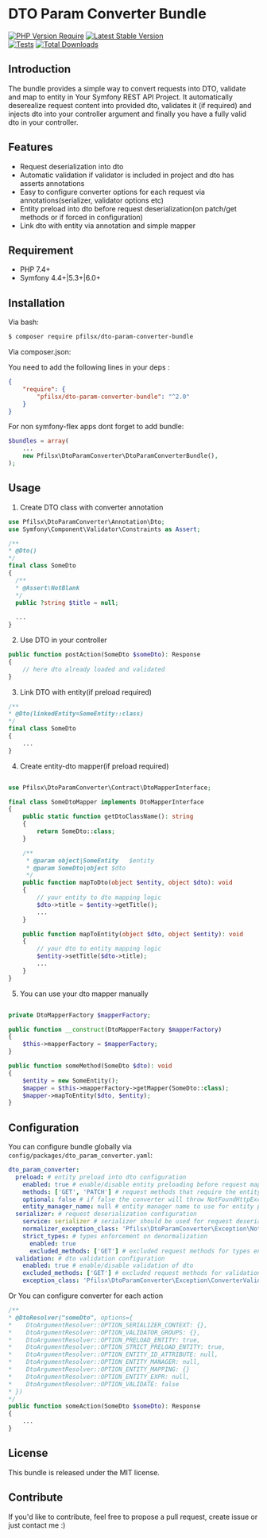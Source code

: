DTO Param Converter Bundle
==============

[![PHP Version Require](http://poser.pugx.org/pfilsx/dto-param-converter-bundle/require/php)](https://packagist.org/packages/pfilsx/dto-param-converter-bundle)
[![Latest Stable Version](http://poser.pugx.org/pfilsx/dto-param-converter-bundle/v)](https://packagist.org/packages/pfilsx/dto-param-converter-bundle)  
[![Tests](https://github.com/pfilsx/DtoParamConverterBundle/actions/workflows/tests.yaml/badge.svg?branch=master)](https://github.com/pfilsx/DtoParamConverterBundle/actions/workflows/tests.yaml)
[![Total Downloads](http://poser.pugx.org/pfilsx/dto-param-converter-bundle/downloads)](https://packagist.org/packages/pfilsx/dto-param-converter-bundle)

Introduction
------------

The bundle provides a simple way to convert requests into DTO, validate and map to entity in Your Symfony REST API Project. It automatically deserealize request content into provided dto, validates it (if required) and injects dto into your controller argument and finally you have a fully valid dto in your controller.

Features
--------
* Request deserialization into dto 
* Automatic validation if validator is included in project and dto has asserts annotations
* Easy to configure converter options for each request via annotations(serializer, validator options etc)
* Entity preload into dto before request deserialization(on patch/get methods or if forced in configuration)
* Link dto with entity via annotation and simple mapper

Requirement
-----------
* PHP 7.4+
* Symfony 4.4+|5.3+|6.0+

Installation
------------

Via bash:
```bash
$ composer require pfilsx/dto-param-converter-bundle
```
Via composer.json:

You need to add the following lines in your deps :
```json
{
    "require": {
        "pfilsx/dto-param-converter-bundle": "^2.0"
    }
}
```

For non symfony-flex apps dont forget to add bundle:
``` php
$bundles = array(
    ...
    new Pfilsx\DtoParamConverter\DtoParamConverterBundle(),
);
```

Usage
-----
1. Create DTO class with converter annotation
```php
use Pfilsx\DtoParamConverter\Annotation\Dto;
use Symfony\Component\Validator\Constraints as Assert;

/**
* @Dto() 
*/
final class SomeDto 
{
  /**
  * @Assert\NotBlank
  */
  public ?string $title = null;
  
  ...
}
```
2. Use DTO in your controller
```php
public function postAction(SomeDto $someDto): Response
{
    // here dto already loaded and validated
}
```

3. Link DTO with entity(if preload required)
```php
/**
* @Dto(linkedEntity=SomeEntity::class) 
*/
final class SomeDto 
{
    ...
}
```
4. Create entity-dto mapper(if preload required)
```php

use Pfilsx\DtoParamConverter\Contract\DtoMapperInterface;

final class SomeDtoMapper implements DtoMapperInterface
{
    public static function getDtoClassName(): string
    {
        return SomeDto::class;
    }

    /**
     * @param object|SomeEntity   $entity
     * @param SomeDto|object $dto
     */
    public function mapToDto(object $entity, object $dto): void
    {
        // your entity to dto mapping logic
        $dto->title = $entity->getTitle();
        ...
    }

    public function mapToEntity(object $dto, object $entity): void
    {
        // your dto to entity mapping logic
        $entity->setTitle($dto->title);
        ...
    }
}
```
5. You can use your dto mapper manually
```php

private DtoMapperFactory $mapperFactory;

public function __construct(DtoMapperFactory $mapperFactory)
{
    $this->mapperFactory = $mapperFactory;
}

public function someMethod(SomeDto $dto): void 
{
    $entity = new SomeEntity();
    $mapper = $this->mapperFactory->getMapper(SomeDto::class);
    $mapper->mapToEntity($dto, $entity);
}

```

Configuration
-------------
You can configure bundle globally via `config/packages/dto_param_converter.yaml`:

```yaml
dto_param_converter:
  preload: # entity preload into dto configuration
    enabled: true # enable/disable entity preloading before request mapping
    methods: ['GET', 'PATCH'] # request methods that require the entity preload
    optional: false # if false the converter will throw NotFoundHttpException on entity for preloading not found otherwise it will ignore preloading
    entity_manager_name: null # entity manager name to use for entity preloading. useful on multiple managers
  serializer: # request deserialization configuration 
    service: serializer # serializer should be used for request deserialization
    normalizer_exception_class: 'Pfilsx\DtoParamConverter\Exception\NotNormalizableConverterValueException' # exception class that should be thrown on normalization errors. not actual after 5.4 symfony/serializer
    strict_types: # types enforcement on denormalization
      enabled: true
      excluded_methods: ['GET'] # excluded request methods for types enforcement
  validation: # dto validation configuration
    enabled: true # enable/disable validation of dto
    excluded_methods: ['GET'] # excluded request methods for validation
    exception_class: 'Pfilsx\DtoParamConverter\Exception\ConverterValidationException' # exception class that should be thrown on validation errors
```

Or You can configure converter for each action

```php
/**
* @DtoResolver("someDto", options={
*    DtoArgumentResolver::OPTION_SERIALIZER_CONTEXT: {},
*    DtoArgumentResolver::OPTION_VALIDATOR_GROUPS: {},
*    DtoArgumentResolver::OPTION_PRELOAD_ENTITY: true,
*    DtoArgumentResolver::OPTION_STRICT_PRELOAD_ENTITY: true,
*    DtoArgumentResolver::OPTION_ENTITY_ID_ATTRIBUTE: null,
*    DtoArgumentResolver::OPTION_ENTITY_MANAGER: null,
*    DtoArgumentResolver::OPTION_ENTITY_MAPPING: {}
*    DtoArgumentResolver::OPTION_ENTITY_EXPR: null,
*    DtoArgumentResolver::OPTION_VALIDATE: false
* })
*/
public function someAction(SomeDto $someDto): Response
{
    ...
}
```

License
-------

This bundle is released under the MIT license.

Contribute
----------

If you'd like to contribute, feel free to propose a pull request, create issue or just contact me :) 